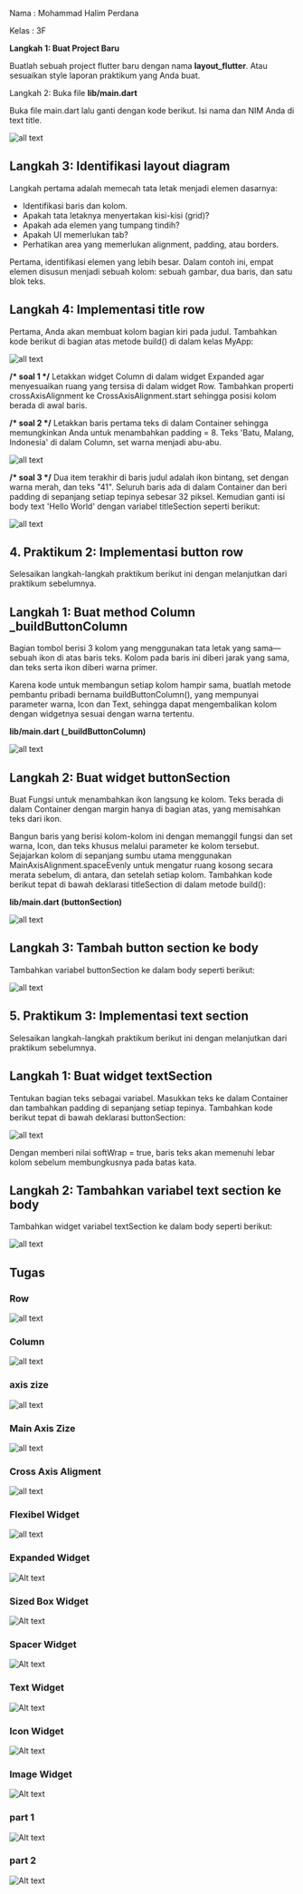 Nama : Mohammad Halim Perdana

Kelas : 3F

**Langkah 1: Buat Project Baru**

Buatlah sebuah project flutter baru dengan nama  **layout\_flutter**. Atau sesuaikan style laporan praktikum yang Anda buat.

Langkah 2: Buka file  **lib/main.dart**

Buka file main.dart lalu ganti dengan kode berikut. Isi nama dan NIM Anda di text title.

![all text](/docs/pratikum1/1.PNG)

## **Langkah 3: Identifikasi layout diagram**

Langkah pertama adalah memecah tata letak menjadi elemen dasarnya:

- Identifikasi baris dan kolom.
- Apakah tata letaknya menyertakan kisi-kisi (grid)?
- Apakah ada elemen yang tumpang tindih?
- Apakah UI memerlukan tab?
- Perhatikan area yang memerlukan alignment, padding, atau borders.

Pertama, identifikasi elemen yang lebih besar. Dalam contoh ini, empat elemen disusun menjadi sebuah kolom: sebuah gambar, dua baris, dan satu blok teks.

## **Langkah 4: Implementasi title row**

Pertama, Anda akan membuat kolom bagian kiri pada judul. Tambahkan kode berikut di bagian atas metode build() di dalam kelas MyApp:

![all text](/docs/pratikum1/2.PNG)

**/\* soal 1 \*/**  Letakkan widget Column di dalam widget Expanded agar menyesuaikan ruang yang tersisa di dalam widget Row. Tambahkan properti crossAxisAlignment ke CrossAxisAlignment.start sehingga posisi kolom berada di awal baris.

**/\* soal 2 \*/**  Letakkan baris pertama teks di dalam Container sehingga memungkinkan Anda untuk menambahkan padding = 8. Teks 'Batu, Malang, Indonesia' di dalam Column, set warna menjadi abu-abu.

![all text](/docs/pratikum1/3.jpeg)

**/\* soal 3 \*/**  Dua item terakhir di baris judul adalah ikon bintang, set dengan warna merah, dan teks "41". Seluruh baris ada di dalam Container dan beri padding di sepanjang setiap tepinya sebesar 32 piksel. Kemudian ganti isi body text 'Hello World' dengan variabel titleSection seperti berikut:

![all text](/docs/pratikum1/4.jpeg)

##

## 4. Praktikum 2: Implementasi button row

Selesaikan langkah-langkah praktikum berikut ini dengan melanjutkan dari praktikum sebelumnya.

## **Langkah 1: Buat method Column \_buildButtonColumn**

Bagian tombol berisi 3 kolom yang menggunakan tata letak yang sama—sebuah ikon di atas baris teks. Kolom pada baris ini diberi jarak yang sama, dan teks serta ikon diberi warna primer.

Karena kode untuk membangun setiap kolom hampir sama, buatlah metode pembantu pribadi bernama buildButtonColumn(), yang mempunyai parameter warna, Icon dan Text, sehingga dapat mengembalikan kolom dengan widgetnya sesuai dengan warna tertentu.

**lib/main.dart (\_buildButtonColumn)**

![all text](/docs/pratikum2/1.PNG)

## **Langkah 2: Buat widget buttonSection**

Buat Fungsi untuk menambahkan ikon langsung ke kolom. Teks berada di dalam Container dengan margin hanya di bagian atas, yang memisahkan teks dari ikon.

Bangun baris yang berisi kolom-kolom ini dengan memanggil fungsi dan set warna, Icon, dan teks khusus melalui parameter ke kolom tersebut. Sejajarkan kolom di sepanjang sumbu utama menggunakan MainAxisAlignment.spaceEvenly untuk mengatur ruang kosong secara merata sebelum, di antara, dan setelah setiap kolom. Tambahkan kode berikut tepat di bawah deklarasi titleSection di dalam metode build():

**lib/main.dart (buttonSection)**

![all text](/docs/pratikum2/2.PNG)

## **Langkah 3: Tambah button section ke body**

Tambahkan variabel buttonSection ke dalam body seperti berikut:

![all text](/docs/pratikum2/3.PNG)

## 5. Praktikum 3: Implementasi text section

Selesaikan langkah-langkah praktikum berikut ini dengan melanjutkan dari praktikum sebelumnya.

## **Langkah 1: Buat widget textSection**

Tentukan bagian teks sebagai variabel. Masukkan teks ke dalam Container dan tambahkan padding di sepanjang setiap tepinya. Tambahkan kode berikut tepat di bawah deklarasi buttonSection:

![all text](/docs/pratikum3/1.PNG)

Dengan memberi nilai softWrap = true, baris teks akan memenuhi lebar kolom sebelum membungkusnya pada batas kata.

## **Langkah 2: Tambahkan variabel text section ke body**

Tambahkan widget variabel textSection ke dalam body seperti berikut:

![all text](/docs/pratikum3/2.PNG)

## Tugas 
### Row 
![all text](/docs/tugas/row.PNG)
### Column
![all text](/docs/tugas/column.PNG)
### axis zize
![all text](/docs/tugas/axisZize.PNG)
### Main Axis Zize
![all text](/docs/tugas/axisAligment.PNG)
### Cross Axis Aligment
![all text](/docs/tugas/crosAxisAligment.PNG)
### Flexibel Widget 
![all text](/docs/tugas/fexibleWidget.PNG)
### Expanded Widget 
![Alt text](expandedWidget.PNG)
### Sized Box Widget
![Alt text](<sizedBox Widget.PNG>)
### Spacer Widget
![Alt text](spacerWidget.PNG)
### Text Widget 
![Alt text](textWidget.PNG)
### Icon Widget
![Alt text](iconWidget.PNG)
### Image Widget
![Alt text](iconWidget2.PNG)
### part 1
![Alt text](part1.PNG)
### part 2
![Alt text](part2.PNG)
